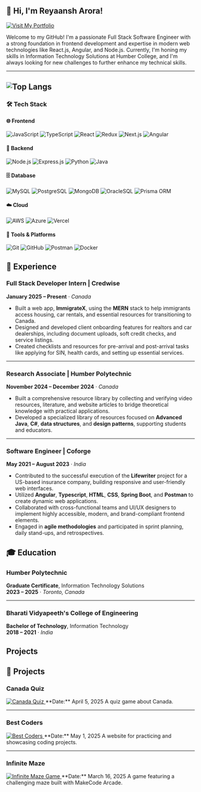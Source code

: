 ## 👋 Hi, I'm Reyaansh Arora!
<a href="https://reyaansharora26.github.io/reyaansharora26github.io/" target="_blank">
  <img src="https://img.shields.io/badge/Visit%20My%20Portfolio-blue?style=for-the-badge" alt="Visit My Portfolio" />
</a>

Welcome to my GitHub! I'm a passionate Full Stack Software Engineer with a strong foundation in frontend development and
expertise in modern web technologies like React.js, Angular, and Node.js. Currently, I'm honing my skills in Information
Technology Solutions at Humber College, and I'm always looking for new challenges to further enhance my technical skills.

---

![Top Langs](https://github-readme-stats.vercel.app/api/top-langs/?username=rajatsachdeva31&theme=dark&show_icons=true&hide_border=true&layout=compact)
---

### 🛠️ **Tech Stack**

#### 🌐 Frontend
![JavaScript](https://img.shields.io/badge/-JavaScript-F7DF1E?logo=javascript&logoColor=black)
![TypeScript](https://img.shields.io/badge/TypeScript-3178C6?logo=typescript&logoColor=white)
![React](https://img.shields.io/badge/-React.js-61DAFB?logo=react&logoColor=black)
![Redux](https://img.shields.io/badge/Redux-764ABC?logo=redux&logoColor=fff)
![Next.js](https://img.shields.io/badge/next.js-000000?logo=nextdotjs&logoColor=white)
![Angular](https://img.shields.io/badge/-Angular-DD0031?logo=angular&logoColor=white)

#### 🧠 Backend
![Node.js](https://img.shields.io/badge/-Node.js-339933?logo=node.js&logoColor=white)
![Express.js](https://img.shields.io/badge/-Express.js-FFFFFF?logo=Express&logoColor=black)
![Python](https://img.shields.io/badge/-Python-3776AB?logo=python&logoColor=white)
![Java](https://img.shields.io/badge/-Java-ED8B00?logo=openjdk&logoColor=white)

#### 🗄️ Database
![MySQL](https://img.shields.io/badge/-SQL-4479A1?logo=MySQL&logoColor=white)
![PostgreSQL](https://img.shields.io/badge/PostgreSQL-316192?logo=postgresql&logoColor=white)
![MongoDB](https://img.shields.io/badge/MongoDB-%234ea94b.svg?logo=mongodb&logoColor=white)
![OracleSQL](https://img.shields.io/badge/Oracle-F80000?&logo=Oracle&logoColor=white)
![Prisma ORM](https://img.shields.io/badge/-Prisma-5a67d8?logo=Prisma&logoColor=white)

#### ☁️ Cloud
![AWS](https://img.shields.io/badge/Amazon_Web_Services-232F3E?logo=amazon-web-services&logoColor=white)
![Azure](https://img.shields.io/badge/Microsoft_Azure-0078D4?logo=microsoft-azure&logoColor=white)
![Vercel](https://img.shields.io/badge/Vercel-000000?logo=vercel&logoColor=white)

#### 🧰 Tools & Platforms
![Git](https://img.shields.io/badge/-Git-F05032?logo=git&logoColor=white)
![GitHub](https://img.shields.io/badge/-Github-000000?logo=Github&logoColor=white)
![Postman](https://img.shields.io/badge/-Postman-FF6C37?logo=postman&logoColor=white)
![Docker](https://img.shields.io/badge/-Docker-2496ED?logo=docker&logoColor=white)





## 💼 Experience

### Full Stack Developer Intern | Credwise  
**January 2025 – Present** · *Canada*  
- Built a web app, **ImmigrateX**, using the **MERN** stack to help immigrants access housing, car rentals, and essential resources for transitioning to Canada.  
- Designed and developed client onboarding features for realtors and car dealerships, including document uploads, soft credit checks, and service listings.  
- Created checklists and resources for pre-arrival and post-arrival tasks like applying for SIN, health cards, and setting up essential services.

---

### Research Associate | Humber Polytechnic  
**November 2024 – December 2024** · *Canada*  
- Built a comprehensive resource library by collecting and verifying video resources, literature, and website articles to bridge theoretical knowledge with practical applications.  
- Developed a specialized library of resources focused on **Advanced Java**, **C#**, **data structures**, and **design patterns**, supporting students and educators.

---

### Software Engineer | Coforge  
**May 2021 – August 2023** · *India*  
- Contributed to the successful execution of the **Lifewriter** project for a US-based insurance company, building responsive and user-friendly web interfaces.  
- Utilized **Angular**, **Typescript**, **HTML**, **CSS**, **Spring Boot**, and **Postman** to create dynamic web applications.  
- Collaborated with cross-functional teams and UI/UX designers to implement highly accessible, modern, and brand-compliant frontend elements.  
- Engaged in **agile methodologies** and participated in sprint planning, daily stand-ups, and retrospectives.




## 🎓 Education

### Humber Polytechnic  
**Graduate Certificate**, Information Technology Solutions  
**2023 – 2025** · *Toronto, Canada*

---

### Bharati Vidyapeeth's College of Engineering  
**Bachelor of Technology**, Information Technology  
**2018 – 2021** · *India*




## Projects
## 🧩 Projects

### Canada Quiz  
<a href="https://reyaansharora26.github.io/canada-quiz-app/" target="_blank">
  <img src="https://img.shields.io/badge/Canada%20Quiz-blue?style=for-the-badge" alt="Canada Quiz" />
</a>  
**Date:** April 5, 2025  
A quiz game about Canada.

---

### Best Coders  
<a href="https://reyaansharora26.github.io/best%20coders/" target="_blank">
  <img src="https://img.shields.io/badge/Best%20Coders-blue?style=for-the-badge" alt="Best Coders" />
</a>  
**Date:** May 1, 2025  
A website for practicing and showcasing coding projects.

---

### Infinite Maze  
<a href="https://arcade.makecode.com/S43088-10913-67404-52003" target="_blank">
  <img src="https://img.shields.io/badge/Infinite%20Maze-blue?style=for-the-badge" alt="Infinite Maze Game" />
</a>  
**Date:** March 16, 2025  
A game featuring a challenging maze built with MakeCode Arcade.



<style>
  button {
   padding: 5px;
            margin: 10px;
            border-radius: 5px;
            background-color: blue;
            color: #fff;
            line-height: 2;
  }
</style>








